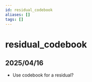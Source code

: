 ```yaml
---
id: residual_codebook
aliases: []
tags: []
---
```


# residual_codebook

## 2025/04/16
- Use codebook for a residual?
